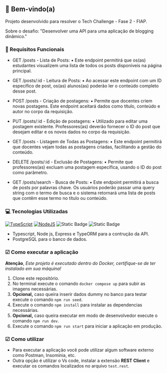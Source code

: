 ## 👋  Bem-vindo(a)

Projeto desenvolvido para resolver o Tech Challenge - Fase 2 - FIAP.

Sobre o desafio: "Desenvolver uma API para uma aplicação de blogging dinâmico."

### 📘 Requisitos Funcionais

- GET /posts - Lista de Posts: 
    ▪ Este endpoint permitirá que os(as) estudantes visualizem uma lista de todos os posts disponíveis na página principal.

- GET /posts/:id - Leitura de Posts: 
    ▪ Ao acessar este endpoint com um ID específico de post, os(as) alunos(as) poderão ler o conteúdo completo desse post. 

- POST /posts - Criação de postagens: 
    ▪ Permite que docentes criem novas postagens. Este endpoint aceitará dados como título, conteúdo e autor no corpo da requisição. 

- PUT /posts/:id - Edição de postagens: 
    ▪ Utilizado para editar uma postagem existente. Professores(as) deverão fornecer o ID do post que desejam editar e os novos dados no corpo da requisição. 

- GET /posts - Listagem de Todas as Postagens: 
    ▪ Este endpoint permitirá que docentes vejam todas as postagens criadas, facilitando a gestão do conteúdo. 

- DELETE /posts/:id - Exclusão de Postagens: 
    ▪ Permite que professores(as) excluam uma postagem específica, usando o ID do post como parâmetro. 
    
- GET /posts/search - Busca de Posts: 
    ▪ Este endpoint permitirá a busca de posts por palavras chave. Os usuários poderão passar uma query string com o termo de busca e o sistema retornará uma lista de posts que contêm esse termo no título ou conteúdo. 

### 💻 Tecnologias Utilizadas

[![TypeScript](https://img.shields.io/badge/TypeScript-007ACC?style=for-the-badge&logo=typescript&logoColor=white)](https://www.typescriptlang.org/)
[![NodeJS](https://img.shields.io/badge/node.js-339933?logo=Node.js&logoColor=white)](https://nodejs.org/docs/latest/api/)
![Static Badge](https://img.shields.io/badge/PostgreSQL-316192?style=for-the-badge&logo=postgresql&logoColor=white)
![Static Badge](https://img.shields.io/badge/Express%20js-000000?style=for-the-badge&logo=express&logoColor=whit)


- Typescript, Node js, Express e TypeORM para a contrução da API.
- PostgreSQL para o banco de dados.

### ☑  Como executar a aplicação

**Atenção**, *Este projeto é executado dentro do Docker, certifique-se de ter instalado em sua máquina!*

1. Clone este repositório.
2. No terminal execute o comando `docker compose up` para subir as imagens necessárias.
3. **Opcional,** caso queira inserir dados dummy no banco para testar execute o comando `npm run seed`.
4. Execute o comando `npm install` para instalar as dependencias necessárias.
5. **Opcional,** caso queira executar em modo de desenvolvedor execute o comando `npm run dev`.
6. Execute o comando `npm run start` para iniciar a aplicação em produção.

### ☑  Como utilizar

- Para executar a aplicação você pode utilizar algum software externo como Postman, Insominia, etc.
- Outra opção é utilizar o Vs code, instalar a extensão **REST Client** e executar os comandos localizados no arquivo `test.rest`.